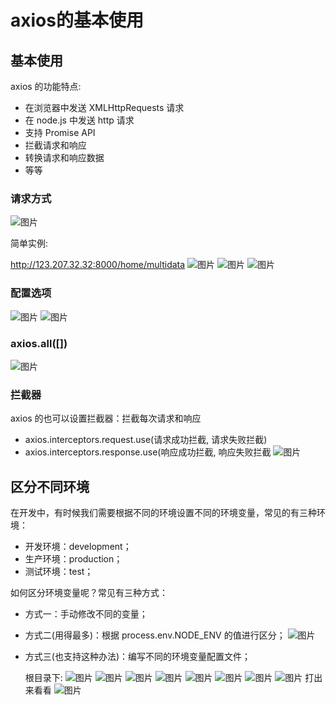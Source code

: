 # axios的基本使用

## 基本使用

axios 的功能特点:

- 在浏览器中发送 XMLHttpRequests 请求
- 在 node.js 中发送 http 请求
- 支持 Promise API
- 拦截请求和响应
- 转换请求和响应数据
- 等等

### 请求方式

![图片](../.vuepress/public/images/r.png)

简单实例:

http://123.207.32.32:8000/home/multidata
![图片](../.vuepress/public/images/axios1.png)
![图片](../.vuepress/public/images/axios2.png)
![图片](../.vuepress/public/images/axios3.png)

### 配置选项

![图片](../.vuepress/public/images/mem.png)
![图片](../.vuepress/public/images/aaxx.png)

### axios.all([])

![图片](../.vuepress/public/images/all.png)

### 拦截器

axios 的也可以设置拦截器：拦截每次请求和响应

- axios.interceptors.request.use(请求成功拦截, 请求失败拦截)
- axios.interceptors.response.use(响应成功拦截, 响应失败拦截
  ![图片](../.vuepress/public/images/ai.png)

## 区分不同环境

在开发中，有时候我们需要根据不同的环境设置不同的环境变量，常见的有三种环境：

- 开发环境：development；
- 生产环境：production；
- 测试环境：test；

如何区分环境变量呢？常见有三种方式：
- 方式一：手动修改不同的变量；
- 方式二(用得最多)：根据 process.env.NODE_ENV 的值进行区分；
  ![图片](../.vuepress/public/images/envnode.png)
- 方式三(也支持这种办法)：编写不同的环境变量配置文件；

  根目录下:
  ![图片](../.vuepress/public/images/pe1.png)
  ![图片](../.vuepress/public/images/hhhh.png)
  ![图片](../.vuepress/public/images/ed.png)
  ![图片](../.vuepress/public/images/ep.png)
   ![图片](../.vuepress/public/images/et.png)
  ![图片](../.vuepress/public/images/999.png)
  ![图片](../.vuepress/public/images/et.png)
  ![图片](../.vuepress/public/images/oooo.png)
  打出来看看
  ![图片](../.vuepress/public/images/pe.png)
